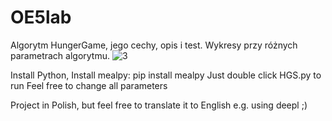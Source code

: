 # OE5lab
Algorytm HungerGame, jego cechy, opis i test. Wykresy przy różnych parametrach algorytmu.
![3](https://github.com/pmcmal/OE5lab/assets/89246706/99a97885-5cba-425a-807e-66b47e80b186)


Install Python,
Install mealpy: pip install mealpy
Just double click HGS.py to run
Feel free to change all parameters

Project in Polish, but feel free to translate it to English e.g. using deepl ;)

